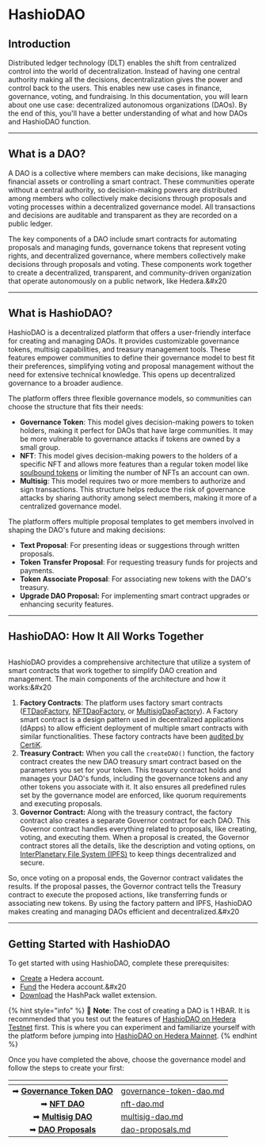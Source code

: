# HashioDAO

## **Introduction**

Distributed ledger technology (DLT) enables the shift from centralized control into the world of decentralization. Instead of having one central authority making all the decisions, decentralization gives the power and control back to the users. This enables new use cases in finance, governance, voting, and fundraising. In this documentation, you will learn about one use case: decentralized autonomous organizations (DAOs). By the end of this, you'll have a better understanding of what and  how DAOs and HashioDAO function.

***

## What is a DAO?

A DAO is a collective where members can make decisions, like managing financial assets or controlling a smart contract. These communities operate without a central authority, so decision-making powers are distributed among members who collectively make decisions through proposals and voting processes within a decentralized governance model. All transactions and decisions are auditable and transparent as they are recorded on a public ledger.

The key components of a DAO include smart contracts for automating proposals and managing funds, governance tokens that represent voting rights, and decentralized governance, where members collectively make decisions through proposals and voting. These components work together to create a decentralized, transparent, and community-driven organization that operate autonomously on a public network, like Hedera.&#x20

***

## **What is HashioDAO?**

HashioDAO is a decentralized platform that offers a user-friendly interface for creating and managing DAOs. It provides customizable governance tokens, multisig capabilities, and treasury management tools. These features empower communities to define their governance model to best fit their preferences, simplifying voting and proposal management without the need for extensive technical knowledge. This opens up decentralized governance to a broader audience.

The platform offers three flexible governance models, so communities can choose the structure that fits their needs:

- **Governance Token**: This model gives decision-making powers to token holders, making it perfect for DAOs that have large communities. It may be more vulnerable to governance attacks if tokens are owned by a small group.
- **NFT**: This model gives decision-making powers to the holders of a specific NFT and allows more features than a regular token model like [soulbound tokens](../../support-and-community/glossary.md#soul-bound-token-sbt) or limiting the number of NFTs an account can own.
- **Multisig**: This model requires two or more members to authorize and sign transactions. This structure helps reduce the risk of governance attacks by sharing authority among select members, making it more of a centralized governance model.

The platform offers multiple proposal templates to get members involved in shaping the DAO's future and making decisions:

- **Text Proposal**: For presenting ideas or suggestions through written proposals.
- **Token** **Transfer Proposal**: For requesting treasury funds for projects and payments.
- **Token** **Associate Proposal**: For associating new tokens with the DAO's treasury.
- **Upgrade DAO Proposal:** For implementing smart contract upgrades or enhancing security features.

***

## HashioDAO: How It All Works Together

<figure><picture><source srcset="../../.gitbook/assets/hashiodao-contracts-system-dark-mode.png" media="(prefers-color-scheme: dark)"><img src="../../.gitbook/assets/hashiodao-contracts-system.png" alt=""></picture><figcaption></figcaption></figure>

HashioDAO provides a comprehensive architecture that utilize a system of smart contracts that work together to simplify DAO creation and management. The main components of the architecture and how it works:&#x20

1. **Factory Contracts**: The platform uses factory smart contracts ([FTDaoFactory](https://github.com/hashgraph/hedera-accelerator-defi-dex/blob/main/contracts/dao/FTDAOFactory.sol), [NFTDaoFactory](https://github.com/hashgraph/hedera-accelerator-defi-dex/blob/main/contracts/dao/NFTDAOFactory.sol), or [MultisigDaoFactory](https://github.com/hashgraph/hedera-accelerator-defi-dex/blob/main/contracts/dao/MultisigDAOFactory.sol)). A Factory smart contract is a design pattern used in decentralized applications (dApps) to allow efficient deployment of multiple smart contracts with similar functionalities. These factory contracts have been [audited by CertiK](https://skynet.certik.com/projects/swirlds-labs-dao-as-a-service).
2. **Treasury Contract:** When you call the `createDAO()` function, the factory contract creates the new DAO treasury smart contract based on the parameters you set for your token. This treasury contract holds and manages your DAO's funds, including the governance tokens and any other tokens you associate with it. It also ensures all predefined rules set by the governance model are enforced, like quorum requirements and executing proposals.
3. **Governor Contract:** Along with the treasury contract, the factory contract also creates a separate Governor contract for each DAO. This Governor contract handles everything related to proposals, like creating, voting, and executing them. When a proposal is created, the Governor contract stores all the details, like the description and voting options, on [InterPlanetary File System (IPFS)](../../support-and-community/glossary.md#interplanetary-file-system-ipfs) to keep things decentralized and secure.

So, once voting on a proposal ends, the Governor contract validates the results. If the proposal passes, the Governor contract tells the Treasury contract to execute the proposed actions, like transferring funds or associating new tokens. By using the factory pattern and IPFS, HashioDAO makes creating and managing DAOs efficient and decentralized.&#x20

***

## Getting Started with HashioDAO

To get started with using HashioDAO, complete these prerequisites:

- [Create](https://docs.hedera.com/hedera/getting-started/introduction#hedera-developer-portal-profile) a Hedera account.
- [Fund](https://docs.hedera.com/hedera/getting-started/introduction#hedera-faucet) the Hedera account.&#x20
- [Download](https://www.hashpack.app/download) the HashPack wallet extension.

{% hint style="info" %}
📣 **Note**: The cost of creating a DAO is 1 HBAR. It is recommended that you test out the features of [HashioDAO on Hedera Testnet](https://dao.web3nomad.org/) first. This is where you can experiment and familiarize yourself with the platform before jumping into [HashioDAO on Hedera Mainnet](https://hashiodao.swirldslabs.com/).&#x20;
{% endhint %}

Once you have completed the above, choose the governance model and follow the steps to create your first:

<table data-card-size="large" data-view="cards"><thead><tr><th align="center"></th><th data-hidden data-card-target data-type="content-ref"></th></tr></thead><tbody><tr><td align="center">➡ <a href="governance-token-dao.md"><strong>Governance Token DAO</strong></a></td><td><a href="governance-token-dao.md">governance-token-dao.md</a></td></tr><tr><td align="center">➡ <a href="nft-dao.md"><strong>NFT DAO</strong></a></td><td><a href="nft-dao.md">nft-dao.md</a></td></tr><tr><td align="center">➡ <a href="multisig-dao.md"><strong>Multisig DAO</strong></a></td><td><a href="multisig-dao.md">multisig-dao.md</a></td></tr><tr><td align="center">➡ <a href="dao-proposals.md"><strong>DAO Proposals</strong></a></td><td><a href="dao-proposals.md">dao-proposals.md</a></td></tr></tbody></table>
